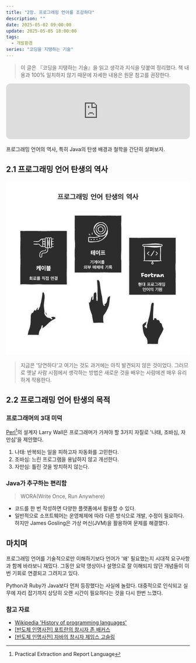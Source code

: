 ```yaml
---
title: "2장. 프로그래밍 언어를 조감하다"
description: ""
date: 2025-05-02 09:00:00
update: 2025-05-05 18:00:00
tags:
  - 개발환경
series: "코딩을 지탱하는 기술"
---
```


> 이 글은 『코딩을 지탱하는 기술』을 읽고 생각과 지식을 덧붙여 정리했다. 책 내용과 100% 일치하지 않기 때문에 자세한 내용은 원문 참고를 권장한다.

<iframe style="border-radius:12px" src="https://open.spotify.com/embed/track/0eu4C55hL6x29mmeAjytzC?utm_source=generator" width="100%" height="152" frameBorder="0" allowfullscreen="" allow="autoplay; clipboard-write; encrypted-media; fullscreen; picture-in-picture" loading="lazy"></iframe>

프로그래밍 언어의 역사, 특히 Java의 탄생 배경과 철학을 간단히 살펴보자.

## 2.1 프로그래밍 언어 탄생의 역사

![프로그래밍 언어 탄생의 역사 <출처: 장태근블로그>](programming-languages-history.png)

> 지금은 '당연하다'고 여기는 것도 과거에는 아직 발견되지 않은 것이었다. 그러므로 옛날 사람 시점에서 생각하는 방법은 새로운 것을 배우는 사람에겐 매우 유리하게 작용한다.

## 2.2 프로그래밍 언어 탄생의 목적

### 프로그래머의 3대 미덕

[Perl](https://www.perl.org/)[^1]의 설계자 Larry Wall은 프로그래머가 가져야 할 3가지 자질로 '나태, 조바심, 자만심'을 제안했다.

1. 나태: 반복되는 일을 피하고자 자동화를 고민한다.
2. 조바심: 느린 프로그램을 용납하지 않고 개선한다.
3. 자만심: 틀린 것을 방치하지 않는다.

### Java가 추구하는 편리함

> WORA(Write Once, Run Anywhere)

- 코드를 한 번 작성하면 다양한 플랫폼에서 활용할 수 있다.
- 일반적으로 소프트웨어는 운영체제에 따라 다른 방식으로 개발, 수정이 필요하다. 하지만 James Gosling은 가상 머신(JVM)을 활용하여 문제를 해결했다.

## 마치며

프로그래밍 언어를 기술적으로만 이해하기보다 언어가 '왜' 필요했는지 시대적 요구사항과 함께 바라보니 재밌다. 
그동안 요약 영상이나 설명으로 잘 이해되지 않던 개념들이 이번 기회로 연결되고 그려지고 있다.

Python과 Ruby가 Java보다 먼저 등장했다는 사실에 놀랐다. 대중적으로 인식되고 실무에 자리 잡기까지 상당히 오랜 시간이 필요하다는 것을 다시 한번 느꼈다.

### 참고 자료

- [Wikipedia 'History of programming languages'](https://en.wikipedia.org/wiki/History_of_programming_languages)
- [[반도체 인명사전] 포트란의 창시자 존 배커스](https://news.skhynix.co.kr/john-backers-founder-of-fortran/)
- [[반도체 인명사전] 자바의 창시자 제임스 고슬링](https://news.skhynix.co.kr/james-gosling-founder-of-java/)

[^1]: Practical Extraction and Report Language
